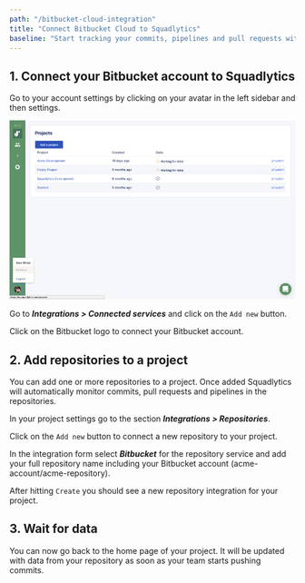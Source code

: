```yaml
---
path: "/bitbucket-cloud-integration"
title: "Connect Bitbucket Cloud to Squadlytics"
baseline: "Start tracking your commits, pipelines and pull requests with Squadlytics"
---
```


## 1. Connect your Bitbucket account to Squadlytics

Go to your account settings by clicking on your avatar in the left sidebar and then settings.

![](./images/account-popup.png)

Go to ***Integrations > Connected services*** and click on the `Add new` button.

Click on the Bitbucket logo to connect your Bitbucket account.

## 2. Add repositories to a project

You can add one or more repositories to a project. Once added Squadlytics will automatically monitor commits, pull requests and pipelines in the repositories.

In your project settings go to the section ***Integrations > Repositories***.

Click on the `Add new` button to connect a new repository to your project.

In the integration form select ***Bitbucket*** for the repository service and add your full repository name including your Bitbucket account (acme-account/acme-repository).

After hitting `Create` you should see a new repository integration for your project.

## 3. Wait for data

You can now go back to the home page of your project. It will be updated with data from your repository as soon as your team starts pushing commits.